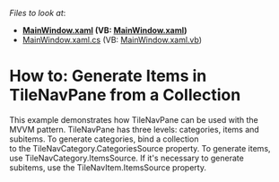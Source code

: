 <!-- default file list -->
*Files to look at*:

* **[MainWindow.xaml](./CS/WpfApplication30/MainWindow.xaml) (VB: [MainWindow.xaml](./VB/WpfApplication30/MainWindow.xaml))**
* [MainWindow.xaml.cs](./CS/WpfApplication30/MainWindow.xaml.cs) (VB: [MainWindow.xaml.vb](./VB/WpfApplication30/MainWindow.xaml.vb))
<!-- default file list end -->
# How to: Generate Items in TileNavPane from a Collection


<p>This example demonstrates how TileNavPane can be used with the MVVM pattern. TileNavPane has three levels: categories, items and subitems. To generate categories, bind a collection to the TileNavCategory.CategoriesSource property. To generate items, use TileNavCategory.ItemsSource. If it's necessary to generate subitems, use the TileNavItem.ItemsSource property. </p>

<br/>


